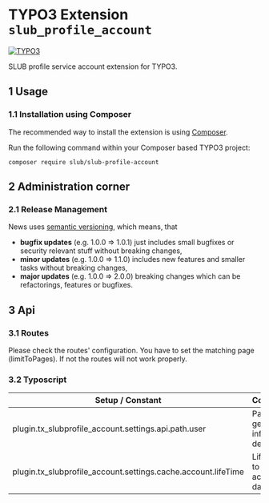 # TYPO3 Extension `slub_profile_account`

[![TYPO3](https://img.shields.io/badge/TYPO3-11-orange.svg)](https://typo3.org/)

SLUB profile service account extension for TYPO3.

## 1 Usage

### 1.1 Installation using Composer

The recommended way to install the extension is using [Composer][1].

Run the following command within your Composer based TYPO3 project:

```
composer require slub/slub-profile-account
```

## 2 Administration corner

### 2.1 Release Management

News uses [semantic versioning][2], which means, that
* **bugfix updates** (e.g. 1.0.0 => 1.0.1) just includes small bugfixes or security relevant stuff without breaking changes,
* **minor updates** (e.g. 1.0.0 => 1.1.0) includes new features and smaller tasks without breaking changes,
* **major updates** (e.g. 1.0.0 => 2.0.0) breaking changes which can be refactorings, features or bugfixes.

## 3 Api

### 3.1 Routes

Please check the routes' configuration. You have to set the matching page (limitToPages). If not the routes will not work properly.

### 3.2 Typoscript

| Setup / Constant                                              | Comment                          |
|---------------------------------------------------------------|----------------------------------|
| plugin.tx_slubprofile_account.settings.api.path.user          | Path to get user info / detail.  |
| plugin.tx_slubprofile_account.settings.cache.account.lifeTime | Life time to cache account data. |

[1]: https://getcomposer.org/
[2]: https://semver.org/

